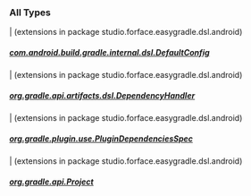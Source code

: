 

### All Types

| (extensions in package studio.forface.easygradle.dsl.android)

##### [com.android.build.gradle.internal.dsl.DefaultConfig](../studio.forface.easygradle.dsl.android/com.android.build.gradle.internal.dsl.-default-config/index.md)


| (extensions in package studio.forface.easygradle.dsl.android)

##### [org.gradle.api.artifacts.dsl.DependencyHandler](../studio.forface.easygradle.dsl.android/org.gradle.api.artifacts.dsl.-dependency-handler/index.md)


| (extensions in package studio.forface.easygradle.dsl.android)

##### [org.gradle.plugin.use.PluginDependenciesSpec](../studio.forface.easygradle.dsl.android/org.gradle.plugin.use.-plugin-dependencies-spec/index.md)


| (extensions in package studio.forface.easygradle.dsl.android)

##### [org.gradle.api.Project](../studio.forface.easygradle.dsl.android/org.gradle.api.-project/index.md)


